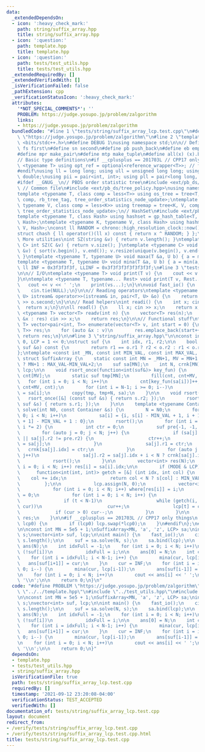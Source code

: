 ```yaml
---
data:
  _extendedDependsOn:
  - icon: ':heavy_check_mark:'
    path: string/suffix_array.hpp
    title: string/suffix_array.hpp
  - icon: ':question:'
    path: template.hpp
    title: template.hpp
  - icon: ':question:'
    path: tests/test_utils.hpp
    title: tests/test_utils.hpp
  _extendedRequiredBy: []
  _extendedVerifiedWith: []
  _isVerificationFailed: false
  _pathExtension: cpp
  _verificationStatusIcon: ':heavy_check_mark:'
  attributes:
    '*NOT_SPECIAL_COMMENTS*': ''
    PROBLEM: https://judge.yosupo.jp/problem/zalgorithm
    links:
    - https://judge.yosupo.jp/problem/zalgorithm
  bundledCode: "#line 1 \"tests/string/suffix_array_lcp.test.cpp\"\n#define PROBLEM\
    \ \"https://judge.yosupo.jp/problem/zalgorithm\"\n#line 2 \"template.hpp\"\n#include\
    \ <bits/stdc++.h>\n#define DEBUG 1\nusing namespace std;\n\n// Defines\n#define\
    \ fs first\n#define sn second\n#define pb push_back\n#define eb emplace_back\n\
    #define mpr make_pair\n#define mtp make_tuple\n#define all(x) (x).begin(), (x).end()\n\
    // Basic type definitions\n#if __cplusplus == 201703L // CPP17 only things\ntemplate\
    \ <typename T> using opt_ref = optional<reference_wrapper<T>>; // for some templates\n\
    #endif\nusing ll = long long; using ull = unsigned long long; using ld = long\
    \ double;\nusing pii = pair<int, int>; using pll = pair<long long, long long>;\n\
    #ifdef __GNUG__\n// PBDS order statistic tree\n#include <ext/pb_ds/assoc_container.hpp>\
    \ // Common file\n#include <ext/pb_ds/tree_policy.hpp>\nusing namespace __gnu_pbds;\n\
    template <typename T, class comp = less<T>> using os_tree = tree<T, null_type,\
    \ comp, rb_tree_tag, tree_order_statistics_node_update>;\ntemplate <typename K,\
    \ typename V, class comp = less<K>> using treemap = tree<K, V, comp, rb_tree_tag,\
    \ tree_order_statistics_node_update>;\n// HashSet\n#include <ext/pb_ds/assoc_container.hpp>\n\
    template <typename T, class Hash> using hashset = gp_hash_table<T, null_type,\
    \ Hash>;\ntemplate <typename K, typename V, class Hash> using hashmap = gp_hash_table<K,\
    \ V, Hash>;\nconst ll RANDOM = chrono::high_resolution_clock::now().time_since_epoch().count();\n\
    struct chash { ll operator()(ll x) const { return x ^ RANDOM; } };\n#endif\n//\
    \ More utilities\nint SZ(string &v) { return v.length(); }\ntemplate <typename\
    \ C> int SZ(C &v) { return v.size(); }\ntemplate <typename C> void UNIQUE(vector<C>\
    \ &v) { sort(v.begin(), v.end()); v.resize(unique(v.begin(), v.end()) - v.begin());\
    \ }\ntemplate <typename T, typename U> void maxa(T &a, U b) { a = max(a, b); }\n\
    template <typename T, typename U> void mina(T &a, U b) { a = min(a, b); }\nconst\
    \ ll INF = 0x3f3f3f3f, LLINF = 0x3f3f3f3f3f3f3f3f;\n#line 3 \"tests/test_utils.hpp\"\
    \n\n// I/O\ntemplate <typename T> void print(T v) {\n    cout << v << '\\n';\n\
    }\n\ntemplate <typename T, typename... Rest> void print(T v, Rest... vs) {\n \
    \   cout << v << ' ';\n    print(vs...);\n}\n\nvoid fast_io() {\n    ios_base::sync_with_stdio(false);\n\
    \    cin.tie(NULL);\n}\n\n// Reading operators\ntemplate <typename T, typename\
    \ U> istream& operator>>(istream& in, pair<T, U> &o) {\n    return in >> o.first\
    \ >> o.second;\n}\n\n// Read helpers\nint readi() {\n    int x; cin >> x;\n  \
    \  return x;\n}\n\nll readl() {\n    ll x; cin >> x;\n    return x;\n}\n\ntemplate\
    \ <typename T> vector<T> readv(int n) {\n    vector<T> res(n);\n    for (auto\
    \ &x : res) cin >> x;\n    return res;\n}\n\n// Functional stuff\ntemplate <typename\
    \ T> vector<pair<int, T>> enumerate(vector<T> v, int start = 0) {\n    vector<pair<int,\
    \ T>> res;\n    for (auto &x : v)\n        res.emplace_back(start++, x);\n   \
    \ return res;\n}\n\n#line 3 \"string/suffix_array.hpp\"\n\nconst int SA_ONLY =\
    \ 0, LCP = 1 << 0;\nstruct suf {\n    int idx, r1, r2;\n\n    bool operator<(const\
    \ suf &o) const {\n        return r1 == o.r1 ? r2 < o.r2 : r1 < o.r1;\n    }\n\
    };\ntemplate <const int _MN, const int MIN_VAL, const int MAX_VAL, const int MODE>\
    \ struct SuffixArray {\n    static const int MN = _MN+1, MV = MN+1 > MAX_VAL-MIN_VAL+2\
    \ ? MN+1 : MAX_VAL-MIN_VAL+2;\n    suf sa[MN];\n    int N, crnk[MN];\n    vector<int>\
    \ lcp;\n\n    void rsort_once(function<int(suf&)> key_fun) {\n        static int\
    \ cnt[MV];\n        static suf tmp[MN];\n        fill(cnt, cnt+MV, 0);\n     \
    \   for (int i = 0; i < N; i++)\n            cnt[key_fun(sa[i])]++;\n        partial_sum(cnt,\
    \ cnt+MV, cnt);\n        for (int i = N-1; i >= 0; i--)\n            tmp[--cnt[key_fun(sa[i])]]\
    \ = sa[i];\n        copy(tmp, tmp+N, sa);\n    }\n\n    void rsort() {\n     \
    \   rsort_once([&] (const suf &s) { return s.r2; });\n        rsort_once([&] (const\
    \ suf &s) { return s.r1; });\n    }\n\n    template <typename Container> vector<int>\
    \ solve(int N0, const Container &s) {\n        N = N0;\n        for (auto i =\
    \ 0; i < N; i++)\n            sa[i] = {i, s[i] - MIN_VAL + 1, i + 1 < N ? s[i\
    \ + 1] - MIN_VAL + 1 : 0};\n        rsort();\n        for (int i = 2; i <= N;\
    \ i *= 2) {\n            int ctr = 0;\n            suf pre{-1, -1, -1};\n    \
    \        for (auto j = 0; j < N; j++) {\n                if (sa[j].r1 != pre.r1\
    \ || sa[j].r2 != pre.r2) {\n                    ctr++;\n                    pre\
    \ = sa[j];\n                }\n                sa[j].r1 = ctr;\n             \
    \   crnk[sa[j].idx] = ctr;\n            }\n            for (auto j = 0; j < N;\
    \ j++)\n                sa[j].r2 = sa[j].idx + i < N ? crnk[sa[j].idx + i] : 0;\n\
    \            rsort();\n        }\n\n        vector<int> res(N);\n        for (int\
    \ i = 0; i < N; i++) res[i] = sa[i].idx;\n\n        if (MODE & LCP) {\n      \
    \      function<int(int, int)> getch = [&] (int idx, int col) {\n            \
    \    col += idx;\n                return col < N ? s[col] : MIN_VAL - 1;\n   \
    \         };\n\n            lcp.assign(N, 0);\n            vector<int> where(N);\n\
    \            for (int i = 0; i < N; i++) where[res[i]] = i;\n            int cur\
    \ = 0;\n            for (int i = 0; i < N; i++) {\n                int t = where[i];\n\
    \                if (t < N-1)\n                    while (getch(i, cur) == getch(res[t+1],\
    \ cur))\n                        cur++;\n                lcp[t] = cur;\n\n   \
    \             if (cur > 0) cur--;\n            }\n        }\n\n        return\
    \ res;\n    }\n\n#if __cplusplus == 201703L // CPP17 only things\n    void bind(opt_ref<vector<int>>\
    \ lcp0) {\n        if (lcp0) lcp.swap(*lcp0);\n    }\n#endif\n};\n#line 5 \"tests/string/suffix_array_lcp.test.cpp\"\
    \n\nconst int MN = 5e5 + 1;\nSuffixArray<MN, 'a', 'z', LCP> sa;\nint N;\nstring\
    \ s;\nvector<int> suf, lcp;\n\nint main() {\n    fast_io();\n    cin >> s; N =\
    \ s.length();\n\n    suf = sa.solve(N, s);\n    sa.bind(lcp);\n\n    vector<int>\
    \ ans(N);\n    int idxFull = -1;\n    for (int i = 0; i < N; i++)\n        if\
    \ (!suf[i])\n            idxFull = i;\n\n    ans[0] = N;\n    int cur = INF;\n\
    \    for (int i = idxFull; i < N-1; i++) {\n        mina(cur, lcp[i]);\n     \
    \   ans[suf[i+1]] = cur;\n    }\n    cur = INF;\n    for (int i = idxFull; i >\
    \ 0; i--) {\n        mina(cur, lcp[i-1]);\n        ans[suf[i-1]] = cur;\n    }\n\
    \n    for (int i = 0; i < N; i++)\n        cout << ans[i] << ' ';\n    cout <<\
    \ '\\n';\n\n    return 0;\n}\n"
  code: "#define PROBLEM \"https://judge.yosupo.jp/problem/zalgorithm\"\n#include\
    \ \"../../template.hpp\"\n#include \"../test_utils.hpp\"\n#include \"../../string/suffix_array.hpp\"\
    \n\nconst int MN = 5e5 + 1;\nSuffixArray<MN, 'a', 'z', LCP> sa;\nint N;\nstring\
    \ s;\nvector<int> suf, lcp;\n\nint main() {\n    fast_io();\n    cin >> s; N =\
    \ s.length();\n\n    suf = sa.solve(N, s);\n    sa.bind(lcp);\n\n    vector<int>\
    \ ans(N);\n    int idxFull = -1;\n    for (int i = 0; i < N; i++)\n        if\
    \ (!suf[i])\n            idxFull = i;\n\n    ans[0] = N;\n    int cur = INF;\n\
    \    for (int i = idxFull; i < N-1; i++) {\n        mina(cur, lcp[i]);\n     \
    \   ans[suf[i+1]] = cur;\n    }\n    cur = INF;\n    for (int i = idxFull; i >\
    \ 0; i--) {\n        mina(cur, lcp[i-1]);\n        ans[suf[i-1]] = cur;\n    }\n\
    \n    for (int i = 0; i < N; i++)\n        cout << ans[i] << ' ';\n    cout <<\
    \ '\\n';\n\n    return 0;\n}"
  dependsOn:
  - template.hpp
  - tests/test_utils.hpp
  - string/suffix_array.hpp
  isVerificationFile: true
  path: tests/string/suffix_array_lcp.test.cpp
  requiredBy: []
  timestamp: '2021-09-12 23:20:08-04:00'
  verificationStatus: TEST_ACCEPTED
  verifiedWith: []
documentation_of: tests/string/suffix_array_lcp.test.cpp
layout: document
redirect_from:
- /verify/tests/string/suffix_array_lcp.test.cpp
- /verify/tests/string/suffix_array_lcp.test.cpp.html
title: tests/string/suffix_array_lcp.test.cpp
---
```

